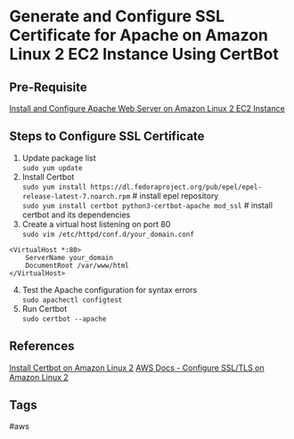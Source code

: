 # Generate and Configure SSL Certificate for Apache on Amazon Linux 2 EC2 Instance Using CertBot

## Pre-Requisite
[Install and Configure Apache Web Server on Amazon Linux 2 EC2 Instance](../202307020136/README.md)

## Steps to Configure SSL Certificate
1. Update package list  
`sudo yum update`  
2. Install Certbot  
`sudo yum install https://dl.fedoraproject.org/pub/epel/epel-release-latest-7.noarch.rpm` # install epel repository  
`sudo yum install certbot python3-certbot-apache mod_ssl` # install certbot and its dependencies  
3. Create a virtual host listening on port 80  
`sudo vim /etc/httpd/conf.d/your_domain.conf`  
```
<VirtualHost *:80>
    ServerName your_domain 
    DocumentRoot /var/www/html
</VirtualHost>
```
4. Test the Apache configuration for syntax errors  
`sudo apachectl configtest`  
5. Run Certbot  
`sudo certbot --apache`  

## References
[Install Certbot on Amazon Linux 2](https://devcoops.com/install-certbot-on-amazon-linux-2/)
[AWS Docs - Configure SSL/TLS on Amazon Linux 2](https://docs.aws.amazon.com/AWSEC2/latest/UserGuide/SSL-on-amazon-linux-2.html)

## Tags
#aws
